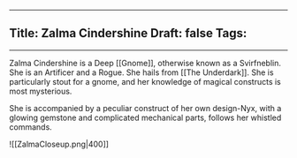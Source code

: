 
---
Title: Zalma Cindershine
Draft: false
Tags:
  - 
---
Zalma Cindershine is a Deep [[Gnome]], otherwise known as a Svirfneblin. She is an Artificer and a Rogue. She hails from [[The Underdark]]. She is particularly stout for a gnome, and her knowledge of magical constructs is most mysterious. 

She is accompanied by a peculiar construct of her own design-Nyx, with a glowing gemstone and complicated mechanical parts, follows her whistled commands. 

![[ZalmaCloseup.png|400]]